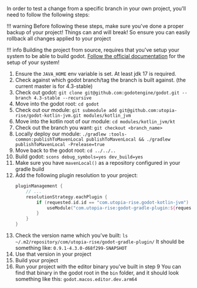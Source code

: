 In order to test a change from a specific branch in your own project, you'll need to follow the following steps:

!!! warning
    Before following these steps, make sure you've done a proper backup of your project! Things can and will break! So ensure you can easily rollback all changes applied to your project

!!! info
    Building the project from source, requires that you've setup your system to be able to build godot. [Follow the official documentation](https://docs.godotengine.org/en/stable/contributing/development/compiling/index.html) for the setup of your system! 

1. Ensure the `JAVA_HOME` env variable is set. At least jdk 17 is required.
2. Check against which godot branch/tag the branch is built against. (the current master is for 4.3-stable)
3. Check out godot: `git clone git@github.com:godotengine/godot.git --branch 4.3-stable --recursive`
4. Move into the godot root: `cd godot`
5. Check out our module: `git submodule add git@github.com:utopia-rise/godot-kotlin-jvm.git modules/kotlin_jvm`
6. Move into the kotlin root of our module: `cd modules/kotlin_jvm/kt`
7. Check out the branch you want: `git checkout <branch_name>`
8. Locally deploy our module: `./gradlew :tools-common:publishToMavenLocal publishToMavenLocal && ./gradlew publishToMavenLocal -Prelease=true`
9. Move back to the godot root: `cd ../../..`
10. Build godot: `scons debug_symbols=yes dev_build=yes`
11. Make sure you have `mavenLocal()` as a repository configured in your gradle build
12. Add the following plugin resolution to your project:
    ```kotlin
    pluginManagement {
        // ...
        resolutionStrategy.eachPlugin {
            if (requested.id.id == "com.utopia-rise.godot-kotlin-jvm") {
                useModule("com.utopia-rise:godot-gradle-plugin:${requested.version}")
            }
        }
    }
    ```
13. Check the version name which you've built: `ls ~/.m2/repository/com/utopia-rise/godot-gradle-plugin/`
    It should be something like: `0.9.1-4.3.0-d68f299-SNAPSHOT`
14. Use that version in your project
15. Build your project
16. Run your project with the editor binary you've built in step 9
    You can find that binary in the godot root in the `bin` folder, and it should look something like this: `godot.macos.editor.dev.arm64`
